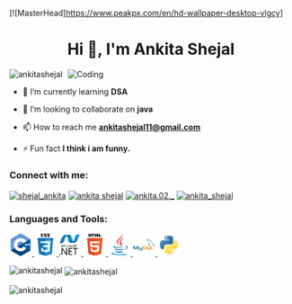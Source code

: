 [![MasterHead]https://www.peakpx.com/en/hd-wallpaper-desktop-vlgcy]
<h1 align="center">Hi 👋, I'm Ankita Shejal</h1>
<img align="right" alt="Coding" width="400" src="https://media.tenor.com/S59bPkT0pqcAAAAC/programming.gif">


<p align="left"> <img src="https://komarev.com/ghpvc/?username=ankitashejal&label=Profile%20views&color=0e75b6&style=flat" alt="ankitashejal" /> </p>

- 🌱 I’m currently learning **DSA**

- 👯 I’m looking to collaborate on **java**

- 📫 How to reach me **ankitashejal11@gmail.com**

- ⚡ Fun fact **I think i am funny.**

<h3 align="left">Connect with me:</h3>
<p align="left">
<a href="https://twitter.com/shejal_ankita" target="blank"><img align="center" src="https://raw.githubusercontent.com/rahuldkjain/github-profile-readme-generator/master/src/images/icons/Social/twitter.svg" alt="shejal_ankita" height="30" width="40" /></a>
<a href="https://linkedin.com/in/ankita shejal" target="blank"><img align="center" src="https://raw.githubusercontent.com/rahuldkjain/github-profile-readme-generator/master/src/images/icons/Social/linked-in-alt.svg" alt="ankita shejal" height="30" width="40" /></a>
<a href="https://instagram.com/ankita.02._" target="blank"><img align="center" src="https://raw.githubusercontent.com/rahuldkjain/github-profile-readme-generator/master/src/images/icons/Social/instagram.svg" alt="ankita.02._" height="30" width="40" /></a>
<a href="https://www.leetcode.com/ankita_shejal" target="blank"><img align="center" src="https://raw.githubusercontent.com/rahuldkjain/github-profile-readme-generator/master/src/images/icons/Social/leet-code.svg" alt="ankita_shejal" height="30" width="40" /></a>
</p>

<h3 align="left">Languages and Tools:</h3>
<p align="left"> <a href="https://www.w3schools.com/cpp/" target="_blank" rel="noreferrer"> <img src="https://raw.githubusercontent.com/devicons/devicon/master/icons/cplusplus/cplusplus-original.svg" alt="cplusplus" width="40" height="40"/> </a> <a href="https://www.w3schools.com/css/" target="_blank" rel="noreferrer"> <img src="https://raw.githubusercontent.com/devicons/devicon/master/icons/css3/css3-original-wordmark.svg" alt="css3" width="40" height="40"/> </a> <a href="https://dotnet.microsoft.com/" target="_blank" rel="noreferrer"> <img src="https://raw.githubusercontent.com/devicons/devicon/master/icons/dot-net/dot-net-original-wordmark.svg" alt="dotnet" width="40" height="40"/> </a> <a href="https://www.w3.org/html/" target="_blank" rel="noreferrer"> <img src="https://raw.githubusercontent.com/devicons/devicon/master/icons/html5/html5-original-wordmark.svg" alt="html5" width="40" height="40"/> </a> <a href="https://www.java.com" target="_blank" rel="noreferrer"> <img src="https://raw.githubusercontent.com/devicons/devicon/master/icons/java/java-original.svg" alt="java" width="40" height="40"/> </a> <a href="https://www.mysql.com/" target="_blank" rel="noreferrer"> <img src="https://raw.githubusercontent.com/devicons/devicon/master/icons/mysql/mysql-original-wordmark.svg" alt="mysql" width="40" height="40"/> </a> <a href="https://www.python.org" target="_blank" rel="noreferrer"> <img src="https://raw.githubusercontent.com/devicons/devicon/master/icons/python/python-original.svg" alt="python" width="40" height="40"/> </a> </p>

<p><img align="left" src="https://github-readme-stats.vercel.app/api/top-langs?username=ankitashejal&show_icons=true&locale=en&layout=compact" alt="ankitashejal" /></p>

<p>&nbsp;<img align="center" src="https://github-readme-stats.vercel.app/api?username=ankitashejal&show_icons=true&locale=en" alt="ankitashejal" /></p>

<p><img align="center" src="https://github-readme-streak-stats.herokuapp.com/?user=ankitashejal&" alt="ankitashejal" /></p>
